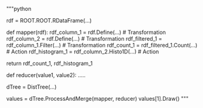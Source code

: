 """python

rdf = ROOT.ROOT.RDataFrame(...)

def mapper(rdf):
  rdf_column_1 = rdf.Define(...) # Transformation
  rdf_column_2 = rdf.Define(...) # Transformation
  rdf_filtered_1 = rdf_column_1.Filter(...) # Transformation
  rdf_count_1 = rdf_filtered_1.Count(...) # Action
  rdf_histogram_1 = rdf_column_2.Histo1D(...) # Action
  
  return rdf_count_1, rdf_histogram_1

def reducer(value1, value2):
  .....

dTree = DistTree(...)

values = dTree.ProcessAndMerge(mapper, reducer)
values[1].Draw()
"""
